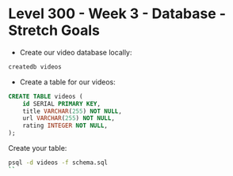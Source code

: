 # Level 300 - Week 3 - Database - Stretch Goals

- Create our video database locally:

```sh
createdb videos
```

- Create a table for our videos:

```sql
CREATE TABLE videos (
    id SERIAL PRIMARY KEY,
    title VARCHAR(255) NOT NULL,
    url VARCHAR(255) NOT NULL,
    rating INTEGER NOT NULL,
);
```

Create your table:

```sh
psql -d videos -f schema.sql
``




